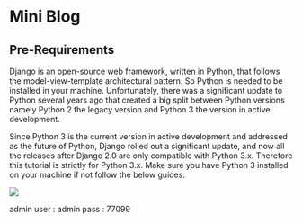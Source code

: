 # Mini Blog
## Pre-Requirements

Django is an open-source web framework, written in Python, that follows the model-view-template architectural pattern. So Python is needed to be installed in your machine. Unfortunately, there was a significant update to Python several years ago that created a big split between Python versions namely Python 2 the legacy version and Python 3 the version in active development.

Since Python 3 is the current version in active development and addressed as the future of Python, Django rolled out a significant update, and now all the releases after Django 2.0 are only compatible with Python 3.x. Therefore this tutorial is strictly for Python 3.x. Make sure you have Python 3 installed on your machine if not follow the below guides.

<img src="https://cdn.hashnode.com/res/hashnode/image/upload/v1667115536421/y3zbZH_nB.gif" align="center">

admin 
user : admin 
pass : 77099
